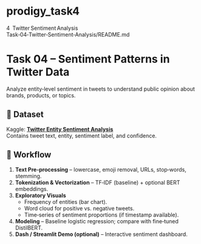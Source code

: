 # prodigy_task4
4 Twitter Sentiment Analysis
Task‑04‑Twitter‑Sentiment‑Analysis/README.md

# Task 04 – Sentiment Patterns in Twitter Data

Analyze entity‑level sentiment in tweets to understand public opinion about brands, products, or topics.

## 📂 Dataset  
Kaggle: **[Twitter Entity Sentiment Analysis](https://www.kaggle.com/datasets/jp797498e/twitter-entity-sentiment-analysis)**  
Contains tweet text, entity, sentiment label, and confidence.

## 🎯 Workflow  
1. **Text Pre‑processing** – lowercase, emoji removal, URLs, stop‑words, stemming.  
2. **Tokenization & Vectorization** – TF‑IDF (baseline) + optional BERT embeddings.  
3. **Exploratory Visuals**  
   * Frequency of entities (bar chart).  
   * Word cloud for positive vs. negative tweets.  
   * Time‑series of sentiment proportions (if timestamp available).  
4. **Modeling** – Baseline logistic regression; compare with fine‑tuned DistilBERT.  
5. **Dash / Streamlit Demo (optional)** – Interactive sentiment dashboard.

